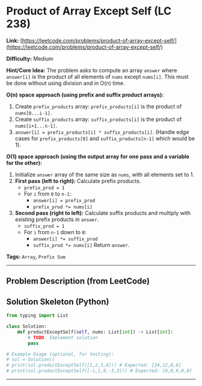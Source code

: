 # Product of Array Except Self (LC 238)

**Link:** [https://leetcode.com/problems/product-of-array-except-self/](https://leetcode.com/problems/product-of-array-except-self/)

**Difficulty:** Medium

**Hint/Core Idea:**
The problem asks to compute an array `answer` where `answer[i]` is the product of all elements of `nums` except `nums[i]`. This must be done without using division and in O(n) time.

**O(n) space approach (using prefix and suffix product arrays):**
1. Create `prefix_products` array: `prefix_products[i]` is the product of `nums[0...i-1]`.
2. Create `suffix_products` array: `suffix_products[i]` is the product of `nums[i+1...n-1]`.
3. `answer[i] = prefix_products[i] * suffix_products[i]`.
   (Handle edge cases for `prefix_products[0]` and `suffix_products[n-1]` which would be 1).

**O(1) space approach (using the output array for one pass and a variable for the other):**
1. Initialize `answer` array of the same size as `nums`, with all elements set to 1.
2. **First pass (left to right):** Calculate prefix products.
   - `prefix_prod = 1`
   - For `i` from `0` to `n-1`:
     - `answer[i] = prefix_prod`
     - `prefix_prod *= nums[i]`
3. **Second pass (right to left):** Calculate suffix products and multiply with existing prefix products in `answer`.
   - `suffix_prod = 1`
   - For `i` from `n-1` down to `0`:
     - `answer[i] *= suffix_prod`
     - `suffix_prod *= nums[i]`
Return `answer`.

**Tags:** `Array`, `Prefix Sum`

---
## Problem Description (from LeetCode)

<!-- Placeholder for the full problem description from LeetCode.
     Copy the problem description here from the LeetCode page for easy reference.
     Example: Given an integer array nums, return an array answer such that answer[i] is equal to the product of all the elements of nums except nums[i]. The product of any prefix or suffix of nums is guaranteed to fit in a 32-bit integer. You must write an algorithm that runs in O(n) time and without using the division operation.
-->


## Solution Skeleton (Python)

```python
from typing import List

class Solution:
    def productExceptSelf(self, nums: List[int]) -> List[int]:
        # TODO: Implement solution
        pass

# Example Usage (optional, for testing):
# sol = Solution()
# print(sol.productExceptSelf([1,2,3,4])) # Expected: [24,12,8,6]
# print(sol.productExceptSelf([-1,1,0,-3,3])) # Expected: [0,0,9,0,0]
```
---
